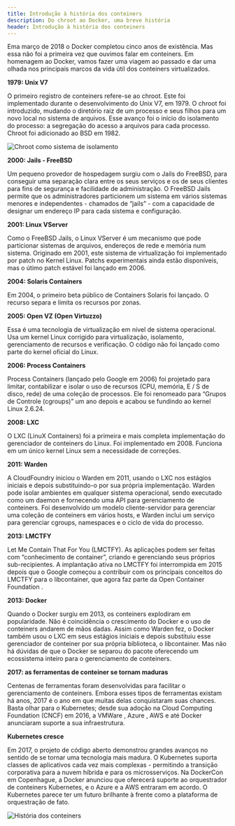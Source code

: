 ```yaml
---
title: Introdução à história dos conteiners
description: Do chroot ao Docker, uma breve história
header: Introdução à história dos conteiners
---
```


Ema março de 2018 o Docker completou cinco anos de existência. Mas essa não foi a primeira vez que ouvimos falar em conteiners. Em homenagem ao Docker, vamos fazer uma viagem ao passado e dar uma olhada nos principais marcos da vida útil dos conteiners virtualizados.

**1979: Unix V7**

O primeiro registro de conteiners refere-se ao chroot. Este foi implementado durante o desenvolvimento do Unix V7, em 1979. O chroot foi introduzido, mudando o diretório raiz de um processo e seus filhos para um novo local no sistema de arquivos. Esse avanço foi o início do isolamento do processo: a segregação do acesso a arquivos para cada processo. Chroot foi adicionado ao BSD em 1982. 

![Chroot como sistema de isolamento](https://raw.githubusercontent.com/JubittLinux/jubittlinux.github.io/master/img/chroot-sample.png#responsive)


**2000: Jails - FreeBSD**

Um pequeno provedor de hospedagem surgiu com o Jails do FreeBSD, para conseguir uma separação clara entre os seus serviços e os de seus clientes para fins de segurança e facilidade de administração.
O FreeBSD Jails permite que os administradores particionem um sistema em vários sistemas menores e independentes - chamados de “jails” - com a capacidade de designar um endereço IP para cada sistema e configuração.

**2001: Linux VServer**

Como o FreeBSD Jails, o Linux VServer é um mecanismo que pode particionar sistemas de arquivos, endereços de rede e memória num sistema. Originado em 2001, este sistema de virtualização foi implementado por patch no Kernel Linux. Patchs experimentais ainda estão disponíveis, mas o útimo patch estável foi lançado em 2006.

**2004: Solaris Containers**

Em 2004, o primeiro beta público de Containers Solaris  foi lançado. O recurso separa e limita os recursos por zonas.

**2005: Open VZ (Open Virtuzzo)**

Essa é uma tecnologia de virtualização em nível de sistema operacional. Usa um kernel Linux corrigido para virtualização, isolamento, gerenciamento de recursos e verificação. O código não foi lançado como parte do kernel oficial do Linux.

**2006: Process Containers**

Process Containers (lançado pelo Google em 2006) foi projetado para limitar, contabilizar e isolar o uso de recursos (CPU, memória, E / S de disco, rede) de uma coleção de processos. Ele foi renomeado para “Grupos de Controle (cgroups)” um ano depois e acabou se fundindo ao kernel Linux 2.6.24.

**2008: LXC**

O LXC (LinuX Containers) foi a primeira e mais completa implementação do gerenciador de conteiners do Linux. Foi implementado em 2008. Funciona em um único kernel Linux sem a necessidade de correções. 

**2011: Warden**

A CloudFoundry iniciou o Warden em 2011, usando o LXC nos estágios iniciais e depois substituindo-o por sua própria implementação. Warden pode isolar ambientes em qualquer sistema operacional, sendo executado como um daemon e fornecendo uma API para gerenciamento de conteiners. Foi desenvolvido um modelo cliente-servidor para gerenciar uma coleção de conteiners em vários hosts, e Warden inclui um serviço para gerenciar cgroups, namespaces e o ciclo de vida do processo.

**2013: LMCTFY**

Let Me Contain That For You (LMCTFY). As aplicações podem ser feitas com “conhecimento de container”, criando e gerenciando seus próprios sub-recipientes. A implantação ativa no LMCTFY foi interrompida em 2015 depois que o Google começou a contribuir com os principais conceitos do LMCTFY para o libcontainer, que agora faz parte da Open Container Foundation .

**2013: Docker**

Quando o Docker surgiu em 2013, os conteiners explodiram em popularidade. Não é coincidência o crescimento do  Docker e o uso de conteiners andarem de mãos dadas. Assim como Warden fez, o Docker também usou o LXC em seus estágios iniciais e depois substituiu esse gerenciador de conteiner por sua própria biblioteca, o libcontainer. Mas não há dúvidas de que o Docker se separou do pacote oferecendo um ecossistema inteiro para o gerenciamento de conteiners.  

**2017: as ferramentas de conteiner se tornam maduras**

Centenas de ferramentas foram desenvolvidas para facilitar o gerenciamento de conteiners. Embora esses tipos de ferramentas existam há anos, 2017 é o ano em que muitas delas conquistaram suas chances. Basta olhar para o Kubernetes; desde sua adoção na Cloud Computing Foundation (CNCF) em 2016, a VMWare , Azure , AWS e até Docker anunciaram suporte a sua infraestrutura.  

**Kubernetes cresce**

Em 2017, o projeto de código aberto demonstrou grandes avanços no sentido de se tornar uma tecnologia mais madura. O Kubernetes suporta classes de aplicativos cada vez mais complexas - permitindo a transição corporativa para a nuvem híbrida e para os microsserviços. Na DockerCon em Copenhague, a Docker anunciou que oferecerá suporte ao orquestrador de conteiners Kubernetes, e o Azure e a AWS entraram em acordo. O Kubernetes parece ter um futuro brilhante à frente como a plataforma de orquestração de fato.  

![História dos conteiners](https://raw.githubusercontent.com/linuxnocafe/linuxnocafe.github.io/master/img/container-history.jpg)
